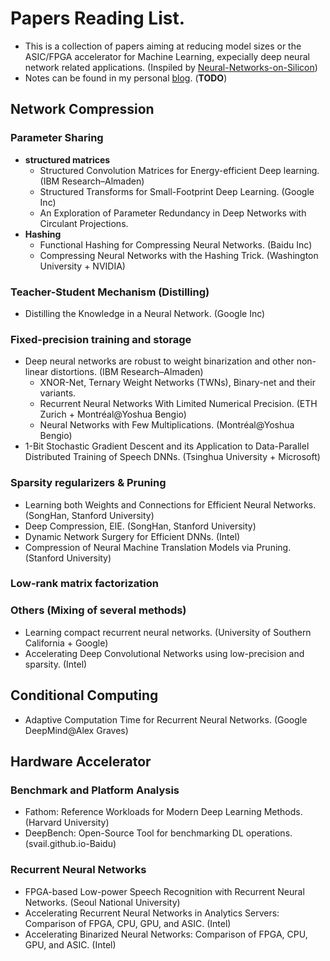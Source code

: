 # **Papers Reading List.**
- This is a collection of papers aiming at reducing model sizes or the ASIC/FPGA accelerator for Machine Learning, expecially deep neural network related applications. (Inspiled by [Neural-Networks-on-Silicon](https://github.com/fengbintu/Neural-Networks-on-Silicon/blob/master/README.md))
- Notes can be found in my personal [blog](https://zhishengwang.github.io/Neural-Network-Notes/). (**TODO**)

##  **Network Compression**
### **Parameter Sharing**
- **structured matrices**
   - Structured Convolution Matrices for Energy-efficient Deep learning. (IBM Research–Almaden)
   - Structured Transforms for Small-Footprint Deep Learning. (Google Inc)
   - An Exploration of Parameter Redundancy in Deep Networks with Circulant Projections.
- **Hashing**
   - Functional Hashing for Compressing Neural Networks. (Baidu Inc)
   - Compressing Neural Networks with the Hashing Trick. (Washington University + NVIDIA)

### **Teacher-Student Mechanism (Distilling)**
- Distilling the Knowledge in a Neural Network. (Google Inc)

### **Fixed-precision training and storage**
- Deep neural networks are robust to weight binarization and other non-linear distortions. (IBM Research–Almaden)
   - XNOR-Net, Ternary Weight Networks (TWNs), Binary-net and their variants.
   - Recurrent Neural Networks With Limited Numerical Precision. (ETH Zurich + Montréal@Yoshua Bengio)
   - Neural Networks with Few Multiplications. (Montréal@Yoshua Bengio)
- 1-Bit Stochastic Gradient Descent and its Application to Data-Parallel Distributed Training of Speech DNNs. (Tsinghua University + Microsoft)

### **Sparsity regularizers & Pruning**
- Learning both Weights and Connections for Efficient Neural Networks. (SongHan, Stanford University)
- Deep Compression, EIE. (SongHan, Stanford University)
- Dynamic Network Surgery for Efficient DNNs. (Intel)
- Compression of Neural Machine Translation Models via Pruning. (Stanford University)

### **Low-rank matrix factorization**
### **Others (Mixing of several methods)**
- Learning compact recurrent neural networks. (University of Southern California + Google)
- Accelerating Deep Convolutional Networks using low-precision and sparsity. (Intel)

##  **Conditional Computing**
- Adaptive Computation Time for Recurrent Neural Networks. (Google DeepMind@Alex Graves)

## **Hardware Accelerator**
### **Benchmark and Platform Analysis**
- Fathom: Reference Workloads for Modern Deep Learning Methods. (Harvard University)
- DeepBench: Open-Source Tool for benchmarking DL operations. (svail.github.io-Baidu)

### **Recurrent Neural Networks**
- FPGA-based Low-power Speech Recognition with Recurrent Neural Networks. (Seoul National University)
- Accelerating Recurrent Neural Networks in Analytics Servers: Comparison of FPGA, CPU, GPU, and ASIC. (Intel)
- Accelerating Binarized Neural Networks: Comparison of FPGA, CPU, GPU, and ASIC. (Intel)
